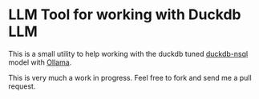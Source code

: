 # LLM Tool for working with Duckdb LLM

This is a small utility to help working with the duckdb tuned [duckdb-nsql](https://ollama.com/library/duckdb-nsql) model with [Ollama](https://ollama.com).

This is very much a work in progress. Feel free to fork and send me a pull request.

